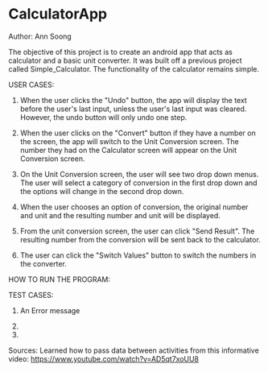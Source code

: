 # CalculatorApp

Author: Ann Soong

The objective of this project is to create an android app that acts as calculator and a basic unit
converter. It was built off a previous project called Simple_Calculator. The functionality of the
calculator remains simple.

USER CASES:

1. When the user clicks the "Undo" button, the app will display the text before the user's last
    input, unless the user's last input was cleared. However, the undo button will only undo one
    step.

2. When the user clicks on the "Convert" button if they have a number on the screen, the app will
    switch to the Unit Conversion screen. The number they had on the Calculator screen will appear
    on the Unit Conversion screen.

3. On the Unit Conversion screen, the user will see two drop down menus. The user will select a
    category of conversion in the first drop down and the options will change in the second drop
    down.

4. When the user chooses an option of conversion, the original number and unit and the resulting
    number and unit will be displayed.

5. From the unit conversion screen, the user can click "Send Result". The resulting number from the
    conversion will be sent back to the calculator.

6. The user can click the "Switch Values" button to switch the numbers in the converter.


HOW TO RUN THE PROGRAM:



TEST CASES:

1. An Error message

2.

3.



Sources:
Learned how to pass data between activities from this informative video: https://www.youtube.com/watch?v=AD5qt7xoUU8
